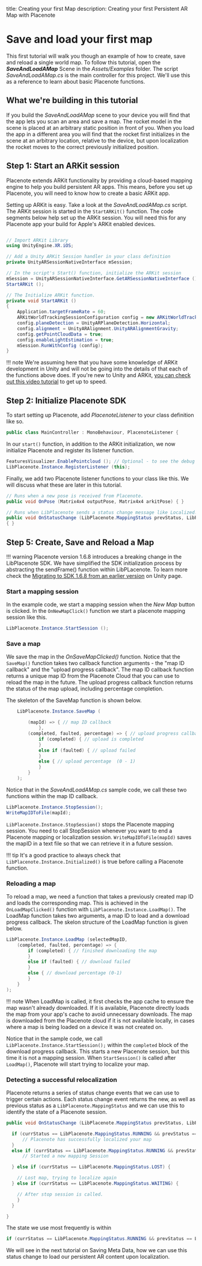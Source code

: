 title: Creating your first Map
description: Creating your first Persistent AR Map with Placenote

# Save and load your first map
This first tutorial will walk you though an example of how to create, save and reload a single world map. To follow this tutorial, open the ***SaveAndLoadAMap*** Scene in the *Assets/Examples* folder. The script *SaveAndLoadAMap.cs* is the main controller for this project. We'll use this as a reference to learn about basic Placenote functions.

## What we're building in this tutorial
If you build the *SaveAndLoadAMap* scene to your device you will find that the app lets you scan an area and save a map. The rocket model in the scene is placed at an arbitrary static position in front of you. When you load the app in a different area you will find that the rocket first initializes in the scene at an arbitrary location, relative to the device, but upon localization the rocket moves to the correct previously initialized position.

## Step 1: Start an ARKit session
Placenote extends ARKit functionality by providing a cloud-based mapping engine to help you build persistent AR apps. This means, before you set up Placenote, you will need to know how to create a basic ARKit app.

Setting up ARKit is easy. Take a look at the *SaveAndLoadAMap.cs* script. The ARKit session is started in the `StartARKit()` function. The code segments below help set up the ARKit session. You will need this for any Placenote app your build for Apple's ARKit enabled devices.

``` csharp

// Import ARKit Library
using UnityEngine.XR.iOS;

// Add a Unity ARKit Session handler in your class definition
private UnityARSessionNativeInterface mSession;

// In the script's Start() function, initialize the ARKit session
mSession = UnityARSessionNativeInterface.GetARSessionNativeInterface ();
StartARKit ();

// The Initialize ARKit function.
private void StartARKit ()
{
    Application.targetFrameRate = 60;
    ARKitWorldTrackingSessionConfiguration config = new ARKitWorldTrackingSessionConfiguration ();
    config.planeDetection = UnityARPlaneDetection.Horizontal;
    config.alignment = UnityARAlignment.UnityARAlignmentGravity;
    config.getPointCloudData = true;
    config.enableLightEstimation = true;
    mSession.RunWithConfig (config);
}
```

!!! note
    We're assuming here that you have some knowledge of ARKit development in Unity and will not be going into the details of that each of the functions above does. If you're new to Unity and ARKit, <a href="https://www.youtube.com/watch?v=S7kKQZuOdlk" target="_blank">you can check out this video tutorial</a> to get up to speed.

## Step 2: Initialize Placenote SDK

To start setting up Placenote, add *PlacenoteListener* to your class definition like so.

``` csharp
public class MainController : MonoBehaviour, PlacenoteListener {
```

In our `start()` function, in addition to the ARKit initialization, we now initialize Placenote and register its listener function.

``` csharp
FeaturesVisualizer.EnablePointcloud (); // Optional - to see the debug features
LibPlacenote.Instance.RegisterListener (this);
```

Finally, we add two Placenote listener functions to your class like this. We will discuss what these are later in this tutorial.

``` csharp
// Runs when a new pose is received from Placenote.    
public void OnPose (Matrix4x4 outputPose, Matrix4x4 arkitPose) { }

// Runs when LibPlacenote sends a status change message like Localized!
public void OnStatusChange (LibPlacenote.MappingStatus prevStatus, LibPlacenote.MappingStatus currStatus)
{ }
```

## Step 5: Create, Save and Reload a Map

!!! warning
    Placenote version 1.6.8 introduces a breaking change in the LibPlacenote SDK. We have simplified the SDK initialization process by abstracting the sendFrame() function within LibPLacenote. To learn more check the [Migrating to SDK 1.6.8 from an earlier version](migrating-to-sdk-1-6-8.md) on Unity page.

### Start a mapping session
In the example code, we start a mapping session when the *New Map* button is clicked. In the `OnNewMapClick()` function we start a placenote mapping session like this.

``` csharp
LibPlacenote.Instance.StartSession ();
```

### Save a map
We save the map in the *OnSaveMapClicked()* function. Notice that the `SaveMap()` function takes two callback function arguments - the "map ID callback" and the "upload progress callback". The map ID callback function returns a unique map ID from the Placenote Cloud that you can use to reload the map in the future. The upload progress callback function returns the status of the map upload, including percentage completion.

The skeleton of the SaveMap function is shown below.
``` csharp
    LibPlacenote.Instance.SaveMap (

        (mapId) => { // map ID callback
            },
        (completed, faulted, percentage) => { // upload progress callback
            if (completed) { // upload is completed
            }
            else if (faulted) { // upload failed
            }
            else { // upload percentage  (0 - 1)
            }
        }
    );
```

Notice that in the *SaveAndLoadAMap.cs* sample code, we call these two functions within the map ID callback.

``` csharp
LibPlacenote.Instance.StopSession();
WriteMapIDToFile(mapId);
```

`LibPlacenote.Instance.StopSession()` stops the Placenote mapping session. You need to call StopSession whenever you want to end a Placenote mapping or localization session. `WriteMapIDToFile(mapId)` saves the mapID in a text file so that we can retrieve it in a future session.

!!! tip
    It's a good practice to always check that `LibPlacenote.Instance.Initialized()` is true before calling a Placenote function.

### Reloading a map
To reload a map, we need a function that takes a previously created map ID and loads the corresponding map. This is achieved in the `OnLoadMapClicked()` function with `LibPlacenote.Instance.LoadMap()`. The LoadMap function takes two arguments, a map ID to load and a download progress callback. The skelon structure of the LoadMap function is given below.

``` csharp
LibPlacenote.Instance.LoadMap (selectedMapID,
    (completed, faulted, percentage) => {
        if (completed) { // finished downloading the map
        }
        else if (faulted) { // download failed
        }
        else { // download percentage (0-1)
        }
    }
);
```
!!! note
    When LoadMap is called, it first checks the app cache to ensure the map wasn't already downloaded. If it is available, Placenote directly loads the map from your app's cache to avoid unnecessary downloads. The map is downloaded from the Placenote cloud if it is not available locally, in cases where a map is being loaded on a device it was not created on.

Notice that in the sample code, we call `LibPlacenote.Instance.StartSession();` within the `completed` block of the download progress callback. This starts a new Placenote session, but this time it is not a mapping session. When `StartSession()` is called after `LoadMap()`, Placenote will start trying to localize your map.

### Detecting a successful relocalization

Placenote returns a series of status change events that we can use to trigger certain actions. Each status change event returns the new, as well as previous status as a `LibPlacenote.MappingStatus` and we can use this to identify the state of a Placenote session.


``` csharp
public void OnStatusChange (LibPlacenote.MappingStatus prevStatus, LibPlacenote.MappingStatus currStatus) {

  if (currStatus == LibPlacenote.MappingStatus.RUNNING && prevStatus == LibPlacenote.MappingStatus.LOST) {
      // Placenote has successfully localized your map
  }
  else if (currStatus == LibPlacenote.MappingStatus.RUNNING && prevStatus == LibPlacenote.MappingStatus.WAITING) {
      // Started a new mapping Session

  } else if (currStatus == LibPlacenote.MappingStatus.LOST) {

    // Lost map, trying to localize again
  } else if (currStatus == LibPlacenote.MappingStatus.WAITING) {

    // After stop session is called.
    }
  }

}
```

The state we use most frequently is within

``` csharp
if (currStatus == LibPlacenote.MappingStatus.RUNNING && prevStatus == LibPlacenote.MappingStatus.LOST)
```

We will see in the next tutorial on Saving Meta Data, how we can use this status change to load our persistent AR content upon localization.
